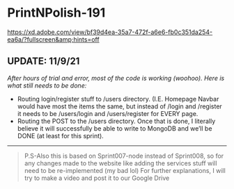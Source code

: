 # PrintNPolish-191
https://xd.adobe.com/view/bf39d4ea-35a7-472f-a6e6-fb0c351da254-ea6a/?fullscreen&amp;hints=off


## UPDATE: 11/9/21
_After hours of trial and error, most of the code is working (woohoo). Here is what still needs to be done:_
    
- Routing login/register stuff to /users directory. (I.E. Homepage Navbar would have most the items the same, but instead of /login and /register it needs to be /users/login and /users/register for EVERY page.
- Routing the POST to the /users directory. Once that is done, I literally believe it will successfully be able to write to MongoDB and we’ll be DONE (at least for this sprint).

---    
> P.S-Also this is based on Sprint007-node instead of Sprint008, so for any changes made to the website like adding the services stuff will need to be re-implemented (my bad lol) For further explanations, I will try to make a video and post it to our Google Drive
